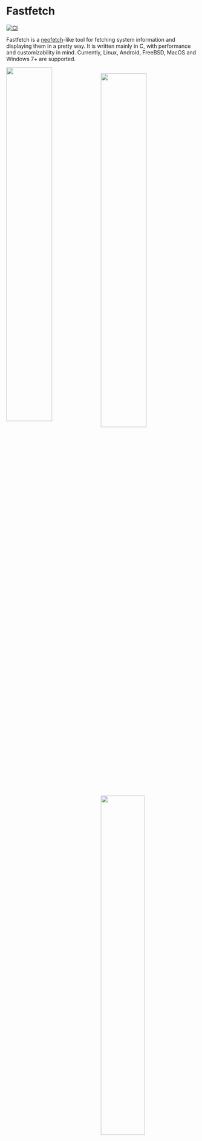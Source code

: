 # Fastfetch

[![CI](https://github.com/fastfetch-cli/fastfetch/actions/workflows/ci.yml/badge.svg)](https://github.com/fastfetch-cli/fastfetch/actions/workflows/ci.yml)

Fastfetch is a [neofetch](https://github.com/dylanaraps/neofetch)-like tool for fetching system information and displaying them in a pretty way. It is written mainly in C, with performance and customizability in mind. Currently, Linux, Android, FreeBSD, MacOS and Windows 7+ are supported.

<img src="screenshots/example1.png" width="49%" align="left" />
<img src="https://upload.wikimedia.org/wikipedia/commons/2/24/Transparent_Square_Tiles_Texture.png" width="49%" height="16px" align="left" />
<img src="screenshots/example4.png" width="49%" align="left" />
<img src="https://upload.wikimedia.org/wikipedia/commons/2/24/Transparent_Square_Tiles_Texture.png" width="49%" height="16px" align="left" />
<img src="screenshots/example2.png" width="48%" align="top" />
<img src="screenshots/example3.png" width="48%" align="top" />
<img src="screenshots/example5.png" height="15%" align="top" />

There are [screenshots on different platforms](https://github.com/fastfetch-cli/fastfetch/wiki)

## Customization

With customization and speed being two competing goals, this project actually builds two executables:

* The main one is `fastfetch`, which can be very greatly configured via flags. These flags can be made persistent by modifying `$XDG_CONFIG_HOME/fastfetch/config.conf`. Use `fastfetch --gen-config conf` to generate one. To view the available options, run `fastfetch --help`.
* The second executable is called `flashfetch`, which is configured at compile time to eliminate any possible overhead. Configuration of it can be very easily done in [`src/flashfetch.c`](src/flashfetch.c).

Currently, the performance difference is measurable, but too small to be recognizable by humans. But with more options planned, the leap will get bigger over time and on slow machines this might actually make a difference.

There are some premade config files in [`presets`](presets), including the ones used for the screenshots above. You can load them using `--load-config <filename>`. They may also serve as a good example for format arguments.

Logos can be heavily customized too; see the [logo documentation](https://github.com/fastfetch-cli/fastfetch/wiki/Logo-options) for more information.

### Customization with new JSONC format

A new, structure based, and user-friendly config file format was introduced in v2.0.0. This format is based on [JSONC](https://jsonc.org/). [See more details in Wiki](https://github.com/fastfetch-cli/fastfetch/wiki/Configuration)

## Dependencies

Fastfetch dynamically loads needed libraries if they are available. On Linux, its only hard dependencies are `libc` (any implementation of the c standard library), `libdl`, `libm` and [`libpthread`](https://man7.org/linux/man-pages/man7/pthreads.7.html) (if built with multithreading support). They are all shipped with [`glibc`](https://www.gnu.org/software/libc/), which is already installed on most Linux distributions.

The following libraries are used if present at runtime:

### Linux and FreeBSD

* [`libpci`](https://github.com/pciutils/pciutils): GPU output.
* [`libvulkan`](https://www.vulkan.org/): Vulkan module & fallback for GPU output.
* [`libxcb-randr`](https://xcb.freedesktop.org/),
    [`libXrandr`](https://gitlab.freedesktop.org/xorg/lib/libxrandr),
    [`libxcb`](https://xcb.freedesktop.org/),
    [`libX11`](https://gitlab.freedesktop.org/xorg/lib/libx11): At least one of them sould be present in X11 sessions for better display detection and faster WM detection. The `*randr` ones provide multi monitor support The `libxcb*` ones usually have better performance.
* [`libwayland-client`](https://wayland.freedesktop.org/): Better display performance and output in wayland sessions. Supports different refresh rates per monitor.
* [`libGIO`](https://developer.gnome.org/gio/unstable/): Needed for values that are only stored GSettings.
* [`libDConf`](https://developer.gnome.org/dconf/unstable/): Needed for values that are only stored in DConf + Fallback for GSettings.
* [`libmagickcore` (ImageMagick)](https://www.imagemagick.org/): Images in terminal using sixel or kitty graphics protocol.
* [`libchafa`](https://github.com/hpjansson/chafa): Image output as ascii art.
* [`libZ`](https://www.zlib.net/): Faster image output when using kitty graphics protocol.
* [`libDBus`](https://www.freedesktop.org/wiki/Software/dbus): Bluetooth, Player & Media detection.
* [`libEGL`](https://www.khronos.org/registry/EGL/),
    [`libGLX`](https://dri.freedesktop.org/wiki/GLX/),
    [`libOSMesa`](https://docs.mesa3d.org/osmesa.html): At least one of them is needed by the OpenGL module for gl context creation.
* [`libOpenCL`](https://www.khronos.org/opencl/): OpenCL module
* [`libXFConf`](https://gitlab.xfce.org/xfce/xfconf): Needed for XFWM theme and XFCE Terminal font.
* [`libsqlite3`](https://www.sqlite.org/index.html): Needed for pkg & rpm package count.
* [`librpm`](http://rpm.org/): Slower fallback for rpm package count. Needed on openSUSE.
* [`libnm`](https://networkmanager.dev/docs/libnm/latest/): Used for Wifi detection.
* [`libpulse`](https://freedesktop.org/software/pulseaudio/doxygen/): Used for Sound detection.
* [`libddcutil`](https://github.com/rockowitz/ddcutil): Used for brightness detection of external displays

### macOS

* [`MediaRemote`](https://iphonedev.wiki/index.php/MediaRemote.framework): Need for Media detection. It's a private framework provided by newer macOS system.
* [`DisplayServices`](https://developer.apple.com/forums/thread/666383#663154022): Need for screen brightness detection. It's a private framework provided by newer macOS system.
* [`MoltenVK`](https://github.com/KhronosGroup/MoltenVK): Vulkan driver for macOS. [`molten-vk`](https://github.com/Homebrew/homebrew-core/blob/HEAD/Formula/molten-vk.rb)
* [`libmagickcore` (ImageMagick)](https://www.imagemagick.org/): Images in terminal using sixel graphics protocol. [`imagemagick`](https://github.com/Homebrew/homebrew-core/blob/HEAD/Formula/imagemagick.rb)
* [`libchafa`](https://github.com/hpjansson/chafa): Image output as ascii art. [`chafa`](https://github.com/Homebrew/homebrew-core/blob/HEAD/Formula/chafa.rb)
* [`libsqlite3`](https://www.sqlite.org/index.html): Used for fast wallpaper detection ( fallback to AppleScript )

For the image logo, iTerm with iterm image protocol should work. Apple Terminal is not supported.

### Windows

* [`wlanapi`](https://learn.microsoft.com/en-us/windows/win32/api/wlanapi/): A system dll which isn't supported by Windows Server by default. Used for Wifi info detection.
* [`libvulkan`](https://www.vulkan.org/): Vulkan module. Usually has been provided by GPU drivers. [`vulkan-loader`](https://github.com/msys2/MINGW-packages/tree/master/mingw-w64-vulkan-loader) [`vulkan-headers`](https://github.com/msys2/MINGW-packages/tree/master/mingw-w64-vulkan-headers)
* [`libOpenCL`](https://www.khronos.org/opencl/): OpenCL module. [`opencl-icd`](https://github.com/msys2/MINGW-packages/tree/master/mingw-w64-opencl-icd)

Note: In Windows 7, 8 and 8.1, [ConEmu](https://conemu.github.io/en/AnsiEscapeCodes.html) is required to run fastfetch due to [the lack of ASCII escape code native support](https://en.wikipedia.org/wiki/ANSI_escape_code#DOS,_OS/2,_and_Windows). In addition, as fastfetch for Windows targets [UCRT](https://learn.microsoft.com/en-us/cpp/windows/universal-crt-deployment) C runtime library, [it must be installed manually](https://support.microsoft.com/en-us/topic/update-for-universal-c-runtime-in-windows-c0514201-7fe6-95a3-b0a5-287930f3560c) as UCRT is only pre-installed in Windows 10 and later.

For the image logo, only chafa is supported due to [a design flaw of ConPTY](https://github.com/microsoft/terminal/issues/1173). In addition, chafa support is not included by default due to the massive dependencies of imagemagick. You must built it yourself.

### Android

* [`freetype`](https://www.freetype.org/): Used for Termux font detection. [`freetype`](https://github.com/termux/termux-packages/tree/master/packages/freetype)
* [`libvulkan`](https://www.vulkan.org/): Vulkan module, also used for GPU detection. Usually has been provided by Android system. [`vulkan-loader-android`](https://github.com/termux/termux-packages/tree/master/packages/vulkan-loader-android) [`vulkan-headers`](https://github.com/termux/termux-packages/tree/master/packages/vulkan-headers)
* [`termux-api`](https://github.com/termux/termux-api-package): Used for Wifi / Battery detection. Read [the official doc](https://wiki.termux.com/wiki/Termux:API) for detail or if you hang on these modules (IMPORTANT). [`termux-api`](https://github.com/termux/termux-packages/tree/master/packages/termux-api)

## Support status
All categories not listed here should work without needing a specific implementation.

##### Available Modules
```
Battery, Bios, Bluetooth, Board, Break, Brightness, Colors, Command, CPU, CPUUsage, Cursor, Custom, Date, DateTime, DE, Disk, Display, Font, Gamepad, GPU, Host, Icons, Kernel, LM, Locale, LocalIP, Media, Memory, Monitor, OpenCL, OpenGL, Packages, Player, Power Adapter, Processes, PublicIP, Separator, OS, Shell, Sound, Swap, Terminal, Terminal Font, Terminal Size, Theme, Time, Title, Uptime, Vulkan, Wallpaper, Wifi, WM, WMTheme
```

##### Builtin logos

```
AIX, AlmaLinux, Alpine, Alpine2Small, AlpineSmall, Alter, Amazon, AmogOS, Anarchy, Android, AndroidSmall, Antergos, Antix, AoscOS, AoscOsRetro, AoscOsRetro_small, Aperture, Apple, AppleSmall, Apricity, Arch, Arch2, ArchBox, Archcraft, Archcraft2, Archlabs, ArchSmall, ArchStrike, ArcoLinux, ArcoLinuxSmall, ArseLinux, Artix, Artix2Small, ArtixSmall, Arya, Asahi, Aster, AsteroidOS, AstOS, Astra, Ataraxia, Athena, Bedrock, BigLinux, Bitrig, BlackArch, BlackPanther, BLAG, BlankOn, BlueLight, Bodhi, Bonsai, BSD, BunsenLabs, CachyOS, CachyOSSmall, Calculate, CalinixOS, CalinixOSSmall, Carbs, CBL-Mariner, CelOS, Center, CentOS, CentOSSmall, Chakra, ChaletOS, Chapeau, ChonkySealOS, Chrom, Cleanjaro, CleanjaroSmall, ClearLinux, ClearOS, Clover, Cobalt, Condres, ContainerLinux, CRUX, CRUXSmall, CrystalLinux, Cucumber, CutefishOS, CuteOS, CyberOS, dahlia, DarkOS, Debian, DebianSmall, Deepin, DesaOS, Devuan, DevuanSmall, DietPi, DracOS, DragonFly, DragonFlyOld, DragonFlySmall, Drauger, Droidian, Elementary, ElementarySmall, Elive, EncryptOS, Endeavour, Endless, Enso, EuroLinux, EvolutionOS, Exherbo, ExodiaPredator, Fedora, FedoraOld, FedoraSmall, FemboyOS, Feren, Finnix, Floflis, FreeBSD, FreeBSDSmall, FreeMiNT, Frugalware, Funtoo, GalliumOS, Garuda, GarudaDragon, GarudaSmall, Gentoo, GentooSmall, GhostBSD, Glaucus, gNewSense, Gnome, GNU, GoboLinux, GrapheneOS, Grombyang, Guix, GuixSmall, Haiku, HaikuSmall, HamoniKR, HarDClanZ, HardenedBSD, Hash, Huayra, Hybrid, HydroOS, Hyperbola, HyperbolaSmall, Iglunix, InstantOS, IRIX, Itc, januslinux, Kaisen, Kali, KaliSmall, KaOS, KDENeon, Kibojoe, KISSLinux, Kogaion, Korora, KrassOS, KSLinux, Kubuntu, LangitKetujuh, Laxeros, LEDE, LibreELEC, Linspire, Linux, LinuxLight, LinuxLightSmall, LinuxMint, LinuxMintOld, LinuxMintSmall, LinuxSmall, Live_Raizo, LMDE, Lunar, MacOS, MacOS2, MacOS2Small, MacOSSmall, Mageia, MageiaSmall, MagpieOS, Mandriva, Manjaro, ManjaroSmall, MassOS, MatuusOS, MaUI, Meowix, Mer, Minix, Mint, MintOld, MintSmall, MiracleLinux, Msys2, MX, MXSmall, Namib, Nekos, Neptune, NetBSD, NetRunner, Nitrux, NixOS, NixOS_small, NixOsOld, NixOsSmall, Nobara, NomadBSD, Nurunner, NuTyX, Obarun, OBRevenge, OmniOS, OpenBSD, OpenBSDSmall, OpenEuler, OpenIndiana, OpenKylin, OpenMamba, OpenMandriva, OpenStage, OpenSuse, OpenSuseLeap, OpenSuseSmall, OpenSuseTumbleweed, OpenWrt, OPNsense, Oracle, Orchid, OrchidSmall, OS_Elbrus, OSMC, OSX, OSXSmall, PacBSD, Panwah, Parabola, ParabolaSmall, Parch, Pardus, Parrot, Parsix, PCBSD, PCLinuxOS, PearOS, Pengwin, Pentoo, Peppermint, PhyOS, Pisi, PNMLinux, Pop, PopSmall, Porteus, PostMarketOS, PostMarketOSSmall, Proxmox, PuffOS, Puppy, PureOS, PureOSSmall, Q4OS, Qubes, Qubyt, Quibian, Radix, Raspbian, RaspbianSmall, RavynOS, Reborn, RebornSmall, RedCore, RedHatEnterpriseLinux, RedHatEnterpriseLinux_old, RedstarOS, Refracted Devuan, Regata, Regolith, RhaymOS, RockyLinux, RockyLinuxSmall, RosaLinux, Sabayon, Sabotage, Sailfish, SalentOS, SalientOS, Salix, SambaBOX, Sasanqua, Scientific, Semc, Septor, Serene, SharkLinux, ShastraOS, Siduction, SkiffOS, Slackware, SlackwareSmall, Slitaz, SmartOS, Soda, Solaris, SolarisSmall, Solus, SourceMage, Sparky, Star, SteamOS, StockLinux, Sulin, Suse, SuseSmall, Swagarch, T2, Tails, TeArch, TorizonCore, Trisquel, Twister, Ubuntu, Ubuntu2Old, Ubuntu2Small, UbuntuBudgie, UbuntuCinnamon, UbuntuGnome, UbuntuKde, UbuntuKylin, UbuntuMate, UbuntuOld, UbuntuSmall, UbuntuStudio, UbuntuSway, UbuntuTouch, UbuntuUnity, Ultramarine, Univalent, Univention, UOS, UrukOS, Uwuntu, Vanilla, Venom, Vnux, Void, VoidSmall, Vzlinux, WiiLinuxNgx, Windows, Windows11, Windows11Small, Windows8, Windows95, Xferience, YiffOS, Zorin
```

Run `fastfetch --print-logos` to print them

##### Package managers
```
apk, brew, Chocolatey, dpkg, emerge, eopkg, Flatpak, MacPorts, nix, Pacman, paludis, pkg, pkgtool, rpm, scoop, Snap, xbps
```

##### WM themes
```
DWM (Windows), KWin, Marco, Muffin, Mutter, Openbox (LXDE, LXQT & without DE), Quartz Compositor (macOS), XFWM
```

##### DE versions
```
Budgie, Cinnamon, Gnome, KDE Plasma, LXQt, Mate, XFCE4
```

##### Terminal fonts
```
Alacritty, Apple Terminal, ConEmu, Deepin Terminal, foot, Gnome Terminal, iTerm2, Kitty, Konsole, LXTerminal, MATE Terminal, mintty, QTerminal, Tabby, Terminator, Termux, Tilix, TTY, Warp, WezTerm, Windows Terminal, XFCE4 Terminal, Yakuake
```

## Building

fastfetch uses [`cmake`](https://cmake.org/) for building. [`pkg-config`](https://www.freedesktop.org/wiki/Software/pkg-config/) is recommended for better library detection. The simplest steps to build the fastfetch and flashfetch binaries are:
```bash
mkdir -p build
cd build
cmake ..
cmake --build . --target fastfetch --target flashfetch
```

If the build process fails to find the headers for a library listed in [dependencies](#dependencies), fastfetch will simply build without support for that specific feature. This means, it won't look for it at runtime and just act like it isn't available.

### Building on Windows

Currently GCC or clang is required (MSVC is not supported). MSYS2 with CLANG64 subsystem (or CLANGARM64 if needed) is suggested (and tested) to build fastfetch. If you need Windows 7 / 8.x support, using MINGW64 is suggested.

1. Install [MSYS2](https://www.msys2.org/#installation)
1. Open `MSYS2 / CLANG64` (not `MSYS2 / MSYS`, which targets cygwin C runtime)
1. Install dependencies
```bash
pacman -Syu mingw-w64-clang-x86_64-cmake mingw-w64-clang-x86_64-pkgconf mingw-w64-clang-x86_64-clang mingw-w64-clang-x86_64-vulkan-loader mingw-w64-clang-x86_64-opencl-icd
```

Follow the building instructions of Linux next.

## Packaging

### Repositories

[![Packaging status](https://repology.org/badge/vertical-allrepos/fastfetch.svg?header=)](https://repology.org/project/fastfetch/versions)

### Manual

* DEB / RPM package: `cmake --build . --target package`
* Install directly: `cmake --install . --prefix /usr/local`

## FAQ

Q: Why do you need a very performant version of neofetch?
> I like putting neofetch in my ~/.bashrc to have a system overwiew whenever I use the terminal, but the slow speed annoyed me, so I created this. Also neofetch didn't output everything correctly (e.g Font is displayed as "[Plasma], Noto Sans, 10 [GTK2/3]") and writing my own tool gave me the possibility to fine tune it to run perfectly on at least my configuration.

Q: It does not display [*] correctly for me, what can I do?
> This is most likely because your system is not implemented (yet). At the moment I am focusing more on making the core app better, than adding more configurations. Feel free to open a pull request if you want to add support for your configuration
